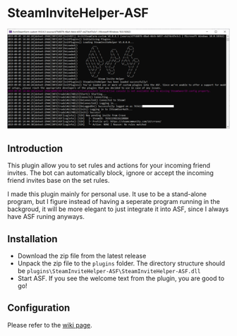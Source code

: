# SteamInviteHelper-ASF
![](https://raw.githubusercontent.com/1461748123/SteamInviteHelper-ASF/master/screenshot.png)

## Introduction
This plugin allow you to set rules and actions for your incoming friend invites. The bot can automatically block, ignore or accept the incoming friend invites base on the set rules.

I made this plugin mainly for personal use. It use to be a stand-alone program, but I figure instead of having a seperate program running in the backgroud, it will be more elegant to just integrate it into ASF, since I always have ASF runing anyways.

## Installation
+ Download the zip file from the latest release
+ Unpack the zip file to the `plugins` folder. The directory structure should be `plugins\SteamInviteHelper-ASF\SteamInviteHelper-ASF.dll`
+ Start ASF. If you see the welcome text from the plugin, you are good to go!

## Configuration
Please refer to the [wiki page](https://github.com/1461748123/SteamInviteHelper-ASF/wiki/Configuration).
